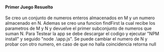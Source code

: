 #### Primer Juego Resuelto ####
Se creo un conjunto de numeros enteros almacenados en M y un numero almacenado en N.
Ademas se creo una funcion findFirst la cual recibe los parametros de M y N y devuelve el primer subconjunto de numeros que suman N.
Para Testear la app se debe descargar el codigo y ejecutar "NPM install" y seguido "node .\app.js".
Se puede cambiar el numero de N y probar con otro numero, en caso de que no halla coincidencia retorna null
